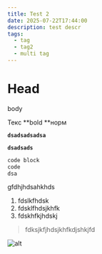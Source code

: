 ```yaml
---
title: Test 2
date: 2025-07-22T17:44:00
description: test descr
tags:
  - tag
  - tag2
  - multi tag
---
```

# Head

body

Текс **bold&#32;**норм

**`dsadsadsadsa`**

**`dsadsads`**

```bash
code block
code
dsa
```

gfdhjhdsahkhds

1. fdslkfhdsk
2. fdsklfhdsjkhfk
3. fdskhfkjhdskj

> fdksjkfjhdsjkhfkdjshkjfd

![alt](/uploads/IMG_3664.jpeg "image")
